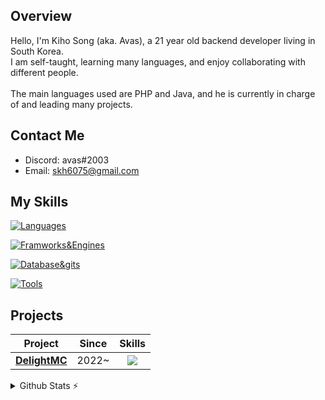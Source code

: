 ## Overview

<div>
    Hello, I'm Kiho Song (aka. Avas), a 21 year old backend developer living in South Korea. <br>
    I am self-taught, learning many languages, and enjoy collaborating with different people. <br>
    <br>
    The main languages used are PHP and Java, and he is currently in charge of and leading many projects.
</div>

## Contact Me
- Discord: avas#2003
- Email: skh6075@gmail.com

## My Skills
[![Languages](https://skillicons.dev/icons?i=php,java,kotlin,js,jquery,nodejs,cpp,python,swift)](https://skillicons.dev)

[![Framworks&Engines](https://skillicons.dev/icons?i=linux,wordpress,spring,ktor,django,flask,firebase,bots)](https://skillicons.dev)

[![Database&gits](https://skillicons.dev/icons?i=docker,mysql,sqlite,mongodb,git,github,githubactions,gitlab,gradle,maven)](https://skillicons.dev)

[![Tools](https://skillicons.dev/icons?i=idea,visualstudio,androidstudio,atom,figma,postman,powershell,bash)](https://skillicons.dev)

## Projects 

| Project | Since | Skills |
| :-----: | :---: | :----: |
| [**DelightMC**](https://github.com) | 2022~ | <img src="https://skillicons.dev/icons?i=php,java,kotlin,gradle,git,docker,discord,bots,nodejs,html,jquery,js,androidstudio,swift" /> |


<details>
    <summary>Github Stats ⚡</summary>
    <img src="https://github-readme-stats.vercel.app/api?username=skh6075&show_icons=true&include_all_commits=true&line_height=33&count_private=true&theme=nord"/>
    <img src="https://github-readme-stats.vercel.app/api/top-langs?username=skh6075&langs_count=4&count_private=true&theme=nord"/>
</details>
